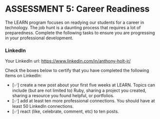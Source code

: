 # ASSESSMENT 5: Career Readiness

The LEARN program focuses on readying our students for a career in technology. The job hunt is a daunting process that requires a lot of preparedness. Complete the following tasks to ensure you are progressing in your professional development.

### LinkedIn

Your LinkedIn url: https://www.linkedin.com/in/anthony-holt-jr/

Check the boxes below to certify that you have completed the following items on LinkedIn:

- [✅] create a new post about your first five weeks at LEARN. Topics can include (but are not limited to) Ruby, sharing a project you created, sharing a resource you found helpful, or portfolios.
- [✅] add at least ten more professional connections. You should have at least 50 LinkedIn connections.
- [✅] react (like, celebrate, comment, etc) to ten posts.
